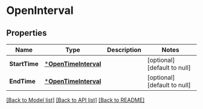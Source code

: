 # OpenInterval

## Properties
Name | Type | Description | Notes
------------ | ------------- | ------------- | -------------
**StartTime** | [***OpenTimeInterval**](OpenTimeInterval.md) |  | [optional] [default to null]
**EndTime** | [***OpenTimeInterval**](OpenTimeInterval.md) |  | [optional] [default to null]

[[Back to Model list]](../README.md#documentation-for-models) [[Back to API list]](../README.md#documentation-for-api-endpoints) [[Back to README]](../README.md)

